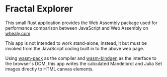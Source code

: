 # Fractal Explorer

This small Rust application provides the Web Assembly package used for performance comparison between JavaScript and Web Assembly on [whealy.com](http://whealy.com/Rust/mandelbrot.html)

This app is not intended to work stand-alone; instead, it but must be invoked from the JavaScript coding built in to the above web page.

Using [wasm-pack](https://rustwasm.github.io/wasm-pack/installer/) as the compiler and [wasm-bindgen](https://rustwasm.github.io/wasm-bindgen/introduction.html) as the interface to the browser's DOM, this app writes the calculated Mandelbrot and Julia Set images directly to HTML canvas elements.
